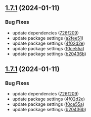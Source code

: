 ## [1.7.1](https://github.com/ExpediaGroup/spec-transformer/compare/v1.7.0...v1.7.1) (2024-01-11)


### Bug Fixes

* update dependencies ([726f209](https://github.com/ExpediaGroup/spec-transformer/commit/726f2098cc4cd72347599cb299dd399acad23e9a))
* update package settings ([a2fee51](https://github.com/ExpediaGroup/spec-transformer/commit/a2fee51c10d6c753202f25000a7e76587c869184))
* update package settings ([4f02d2e](https://github.com/ExpediaGroup/spec-transformer/commit/4f02d2e09d058e83459cc0cbc8c079650f834a1b))
* update package settings ([f0ce55a](https://github.com/ExpediaGroup/spec-transformer/commit/f0ce55aa3c4966b135fde3c05a3b4becc78d579a))
* update package settings ([b20436b](https://github.com/ExpediaGroup/spec-transformer/commit/b20436b1f7f315fc29342c42a0b3138141149e6e))

## [1.7.1](https://github.com/ExpediaGroup/spec-transformer/compare/v1.7.0...v1.7.1) (2024-01-11)


### Bug Fixes

* update dependencies ([726f209](https://github.com/ExpediaGroup/spec-transformer/commit/726f2098cc4cd72347599cb299dd399acad23e9a))
* update package settings ([4f02d2e](https://github.com/ExpediaGroup/spec-transformer/commit/4f02d2e09d058e83459cc0cbc8c079650f834a1b))
* update package settings ([f0ce55a](https://github.com/ExpediaGroup/spec-transformer/commit/f0ce55aa3c4966b135fde3c05a3b4becc78d579a))
* update package settings ([b20436b](https://github.com/ExpediaGroup/spec-transformer/commit/b20436b1f7f315fc29342c42a0b3138141149e6e))

